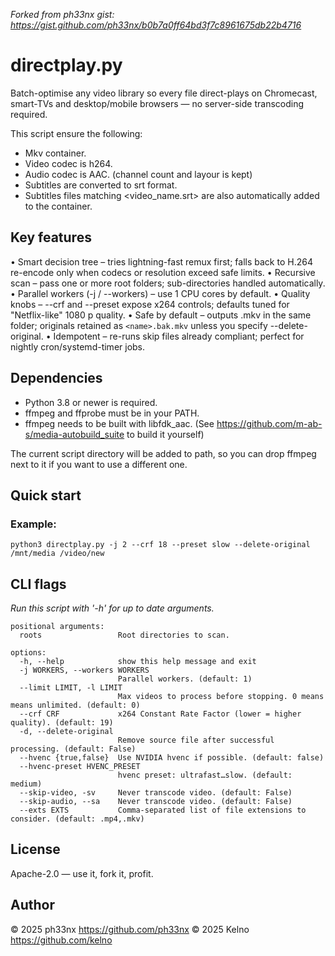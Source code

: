 _Forked from ph33nx gist: https://gist.github.com/ph33nx/b0b7a0ff64bd3f7c8961675db22b4716_

directplay.py
=============

Batch-optimise any video library so every file direct-plays on
Chromecast, smart-TVs and desktop/mobile browsers — no server-side
transcoding required.

This script ensure the following:
- Mkv container.
- Video codec is h264.
- Audio codec is AAC. (channel count and layour is kept)
- Subtitles are converted to srt format.
- Subtitles files matching <video_name.srt> are also automatically added to the container.

Key features
------------
• Smart decision tree – tries lightning-fast remux first; falls back
  to H.264 re-encode only when codecs or resolution exceed safe limits.
• Recursive scan – pass one or more root folders; sub-directories
  handled automatically.
• Parallel workers (-j / --workers) – use 1 CPU cores by default.
• Quality knobs – --crf and --preset expose x264 controls; defaults
  tuned for "Netflix-like" 1080 p quality.
• Safe by default – outputs <name>.mkv in the same folder; originals
  retained as `<name>.bak.mkv` unless you specify --delete-original.
• Idempotent – re-runs skip files already compliant; perfect for
  nightly cron/systemd-timer jobs.

Dependencies
------------
- Python 3.8 or newer is required.
- ffmpeg and ffprobe must be in your PATH. 
- ffmpeg needs to be built with libfdk_aac. (See https://github.com/m-ab-s/media-autobuild_suite to build it yourself)

The current script directory will be added to path, so you can drop ffmpeg next to it if you want to use a different one.


Quick start
-----------

### Example:   
`python3 directplay.py -j 2 --crf 18 --preset slow --delete-original /mnt/media /video/new`

CLI flags
---------
*Run this script with '-h' for up to date arguments.*

```
positional arguments:
  roots                 Root directories to scan.

options:
  -h, --help            show this help message and exit
  -j WORKERS, --workers WORKERS
                        Parallel workers. (default: 1)
  --limit LIMIT, -l LIMIT
                        Max videos to process before stopping. 0 means means unlimited. (default: 0)
  --crf CRF             x264 Constant Rate Factor (lower = higher quality). (default: 19)
  -d, --delete-original
                        Remove source file after successful processing. (default: False)
  --hvenc {true,false}  Use NVIDIA hvenc if possible. (default: false)
  --hvenc-preset HVENC_PRESET
                        hvenc preset: ultrafast…slow. (default: medium)
  --skip-video, -sv     Never transcode video. (default: False)
  --skip-audio, --sa    Never transcode video. (default: False)
  --exts EXTS           Comma-separated list of file extensions to consider. (default: .mp4,.mkv)
```

License
-------
Apache-2.0 — use it, fork it, profit.

Author
------
© 2025 ph33nx   https://github.com/ph33nx
© 2025 Kelno   https://github.com/kelno
